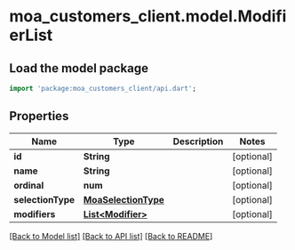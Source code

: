 # moa_customers_client.model.ModifierList

## Load the model package
```dart
import 'package:moa_customers_client/api.dart';
```

## Properties
Name | Type | Description | Notes
------------ | ------------- | ------------- | -------------
**id** | **String** |  | [optional] 
**name** | **String** |  | [optional] 
**ordinal** | **num** |  | [optional] 
**selectionType** | [**MoaSelectionType**](MoaSelectionType.md) |  | [optional] 
**modifiers** | [**List&lt;Modifier&gt;**](Modifier.md) |  | [optional] 

[[Back to Model list]](../README.md#documentation-for-models) [[Back to API list]](../README.md#documentation-for-api-endpoints) [[Back to README]](../README.md)


